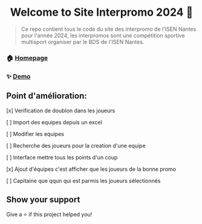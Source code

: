 <h1 align="center">Welcome to Site Interpromo 2024 👋</h1>
<p>
</p>

> Ce repo contient tous le code du site des interpromo de l'ISEN Nantes pour l'année 2024, les interpromos sont une compétition sportive multisport organiser par le BDS de l'ISEN Nantes.

### 🏠 [Homepage](https://interpromo.appen.fr)

### ✨ [Demo](https://interpromo.appen.fr)

## Point d'amélioration:
[x] Verification de doublon dans les joueurs

[ ] Import des equipes depuis un excel

[ ] Modifier les equipes

[ ] Recherche des joueurs pour la creation d'une equipe

[ ] Interface mettre tous les points d'un coup

[x] Ajout d'équipes c'est afficher que les joueurs de la bonne promo

[ ] Capitaine que qqun qui est parmis les joueurs sélectionnés

## Show your support

Give a ⭐️ if this project helped you!